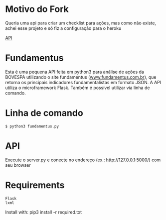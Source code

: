 # Motivo do Fork

Queria uma api para criar um checklist para ações, mas como não existe, achei esse projeto e só fiz a configuração para o heroku

[API](https://app-fundaments.herokuapp.com/)

# Fundamentus

Esta é uma pequena API feita em python3 para análise de ações da BOVESPA utilizando o site fundamentus (www.fundamentus.com.br), que retorna os
principais indicadores fundamentalistas em formato JSON.
A API utiliza o microframework Flask.
Também é possível utilizar via linha de comando.

# Linha de comando

    $ python3 fundamentus.py

# API

Execute o server.py e conecte no endereço (ex.: http://127.0.0.1:5000/) com seu browser

# Requirements

    Flask
    lxml

Install with:
pip3 install -r required.txt
